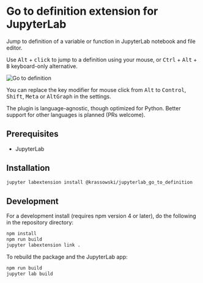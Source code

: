 # Go to definition extension for JupyterLab

Jump to definition of a variable or function in JupyterLab notebook and file editor.

Use <kbd>Alt</kbd> + <kbd>click</kbd> to jump to a definition using your mouse, or <kbd>Ctrl</kbd> + <kbd>Alt</kbd> + <kbd>B</kbd> keyboard-only alternative.

![Go to definition](https://user-images.githubusercontent.com/5832902/47969769-616a8880-e074-11e8-9da3-6aed3ff9182a.gif)

You can replace the key modifier for mouse click from <kbd>Alt</kbd> to <kbd>Control</kbd>, <kbd>Shift</kbd>, <kbd>Meta</kbd> or <kbd>AltGraph</kbd> in the settings.

The plugin is language-agnostic, though optimized for Python. Better support for other languages is planned (PRs welcome).

## Prerequisites

* JupyterLab

## Installation

```bash
jupyter labextension install @krassowski/jupyterlab_go_to_definition
```

## Development

For a development install (requires npm version 4 or later), do the following in the repository directory:

```bash
npm install
npm run build
jupyter labextension link .
```

To rebuild the package and the JupyterLab app:

```bash
npm run build
jupyter lab build
```

